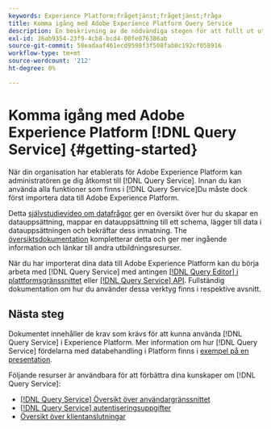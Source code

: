 ```yaml
---
keywords: Experience Platform;frågetjänst;frågetjänst;fråga
title: Komma igång med Adobe Experience Platform Query Service
description: En beskrivning av de nödvändiga stegen för att fullt ut utnyttja Adobe Experience Platform Query Service
exl-id: 36ab9354-23f9-4cb8-bcd4-00fe076386ab
source-git-commit: 58eadaaf461ecd9598f3f508fab0c192cf058916
workflow-type: tm+mt
source-wordcount: '212'
ht-degree: 0%

---
```


# Komma igång med Adobe Experience Platform [!DNL Query Service] {#getting-started}

När din organisation har etablerats för Adobe Experience Platform kan administratören ge dig åtkomst till [!DNL Query Service]. Innan du kan använda alla funktioner som finns i [!DNL Query Service]Du måste dock först importera data till Adobe Experience Platform.

Detta [självstudievideo om datafrågor](https://experienceleague.adobe.com/docs/platform-learn/tutorials/data-ingestion/create-datasets-and-ingest-data.html) ger en översikt över hur du skapar en datauppsättning, mappar en datauppsättning till ett schema, lägger till data i datauppsättningen och bekräftar dess inmatning. The [översiktsdokumentation](../../ingestion/home.md) kompletterar detta och ger mer ingående information och länkar till andra utbildningsresurser.

När du har importerat dina data till Adobe Experience Platform kan du börja arbeta med [!DNL Query Service] med antingen [[!DNL Query Editor] i plattformsgränssnittet](../ui/user-guide.md) eller [[!DNL Query Service] API](../api/getting-started.md). Fullständig dokumentation om hur du använder dessa verktyg finns i respektive avsnitt.

## Nästa steg

Dokumentet innehåller de krav som krävs för att kunna använda [!DNL Query Service] i Experience Platform. Mer information om hur [!DNL Query Service] fördelarna med databehandling i Platform finns i [exempel på en presentation](../use-cases/abandoned-browse.md).

Följande resurser är användbara för att förbättra dina kunskaper om [!DNL Query Service]:

- [[!DNL Query Service] Översikt över användargränssnittet](../ui/overview.md)
- [[!DNL Query Service] autentiseringsuppgifter](../ui/credentials.md)
- [Översikt över klientanslutningar](../clients/overview.md)
